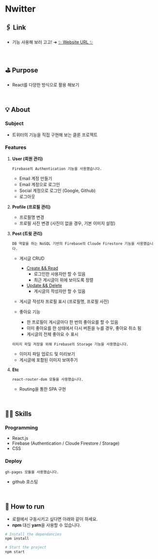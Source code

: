 # Nwitter

## 🖇 Link

- 기능 사용해 보러 고고! ➔ [✨ Website URL ✨](https://joie-kim.github.io/Nwitter/#/)

<br>

## ⛳️ Purpose

- React를 다양한 방식으로 활용 해보기

<br>

## 💡 About

### Subject

- 트위터의 기능을 직접 구현해 보는 클론 프로젝트

### Features

1. <b>User (회원 관리)</b>

   `Firebase의 Authentication 기능을 사용했습니다.`

   - Email 계정 만들기
   - Email 계정으로 로그인
   - Social 계정으로 로그인 (Google, Github)
   - 로그아웃

2. <b>Profile (프로필 관리)</b>

   - 프로필명 변경
   - 프로필 사진 변경 (사진이 없을 경우, 기본 이미지 설정)

3. <b>Post (트윗 관리)</b>

   `DB 역할을 하는 NoSQL 기반의 Firebase의 Cloude Firestore 기능을 사용했습니다.`

   - 게시글 CRUD

     - <u>Create && Read</u>
       - 로그인한 사용자만 할 수 있음
       - 최근 게시글이 위에 보이도록 정렬
     - <u>Update && Delete</u>
       - 게시글의 작성자만 할 수 있음

   - 게시글 작성자 프로필 표시 (프로필명, 프로필 사진)
   - 좋아요 기능
     - 한 프로필이 게시글마다 한 번의 좋아요를 할 수 있음
     - 이미 좋아요를 한 상태에서 다시 버튼을 누를 경우, 좋아요 취소 됨
     - 게시글의 전체 좋아요 수 표시

   `이미지 파일 저장을 위해 Firebase의 Storage 기능을 사용했습니다.`

   - 이미지 파일 업로드 및 미리보기
   - 게시글에 포함된 이미지 보여주기

4. <b>Etc</b>

   `react-router-dom 모듈을 사용했습니다.`

   - Routing을 통한 SPA 구현

<br>

## 🧑‍💻 Skills

### Programming

- React.js
- Firebase (Authentication / Cloude Firestore / Storage)
- CSS

### Deploy

`gh-pages 모듈을 사용했습니다.`

- github 호스팅

<br>

## 🚗 How to run

- 로컬에서 구동시키고 싶다면 아래와 같이 하세요.
- **npm** 대신 **yarn**을 사용할 수 있습니다.

```bash
# Install the dependancies
npm install

# Start the project
npm start
```

